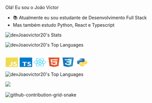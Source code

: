   Olá! Eu sou o João Victor


- 📚 Atualmente eu sou estudante de Desenvolvimento Full Stack
- Mas também estudo Python, React e Typescript


![devJoaovictor20's Stats](https://github-readme-stats.vercel.app/api?username=devJoaovictor20&theme=dracula&show_icons=true&hide_border=true&count_private=true)


![devJoaovictor20's Top Languages](https://github-readme-stats.vercel.app/api/top-langs/?username=devJoaovictor20&theme=dracula&show_icons=true&hide_border=true&layout=compact)


  <div style="display: inline_block"><br>
  <img align="center" alt="Joao-Js" height="30" width="40" src="https://raw.githubusercontent.com/devicons/devicon/master/icons/javascript/javascript-plain.svg">
  <img align="center" alt="Joao-Ts" height="30" width="40" src="https://raw.githubusercontent.com/devicons/devicon/master/icons/typescript/typescript-plain.svg">
  <img align="center" alt="Joao-React" height="30" width="40" src="https://raw.githubusercontent.com/devicons/devicon/master/icons/react/react-original.svg">
  <img align="center" alt="Joao-HTML" height="30" width="40" src="https://raw.githubusercontent.com/devicons/devicon/master/icons/html5/html5-original.svg">
  <img align="center" alt="Joao-CSS" height="30" width="40" src="https://raw.githubusercontent.com/devicons/devicon/master/icons/css3/css3-original.svg">
  <img align="center" alt="Joao-Python" height="30" width="40" src="https://raw.githubusercontent.com/devicons/devicon/master/icons/python/python-original.svg">
</div>

![devJoaovictor20's Top Languages](https://github-readme-stats.vercel.app/api/top-langs/?username=devJoaovictor20&theme=dracula&show_icons=true&hide_border=true&layout=compact)



<a href="https://www.linkedin.com/in/joão-victor-silva-barboza-b38254225" target="_blank"><img src="https://img.shields.io/badge/-LinkedIn-%230077B5?style=for-the-badge&logo=linkedin&logoColor=white" target="_blank"></a>


 ![github-contribution-grid-snake](https://github.com/DevJoaovictor20/cobrinha.yml/assets/147098427/73393a7a-e081-48d7-a968-64708768fe2b)
